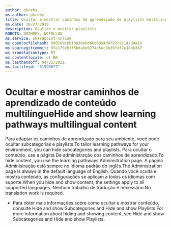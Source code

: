 ```yaml
---
author: pkrebs
ms.author: pkrebs
title: Ocultar e mostrar caminhos de aprendizado de playlists multilíngues
ms.date: 10/27/2019
description: Ocultar e mostrar playlists
ROBOTS: NOINDEX, NOFOLLOW
ms.service: sharepoint-online
ms.openlocfilehash: 9d0169c6b13930ebd66e6994d4782c91142d4a16
ms.sourcegitcommit: 97e175e5ff5b6a9e0274d5ec9b39fdf7e18eb387
ms.translationtype: MT
ms.contentlocale: pt-BR
ms.lasthandoff: 04/25/2021
ms.locfileid: "51999677"
---
```

# <a name="hide-and-show-learning-pathways-multilingual-content"></a><span data-ttu-id="6ac93-103">Ocultar e mostrar caminhos de aprendizado de conteúdo multilíngue</span><span class="sxs-lookup"><span data-stu-id="6ac93-103">Hide and show learning pathways multilingual content</span></span> 

<span data-ttu-id="6ac93-104">Para adaptar os caminhos de aprendizado para seu ambiente, você pode ocultar subcategorias e playlists.</span><span class="sxs-lookup"><span data-stu-id="6ac93-104">To tailor learning pathways for your environment, you can hide subcategories and playlists.</span></span> <span data-ttu-id="6ac93-105">Para ocultar o conteúdo, use a página De administração dos caminhos de aprendizado.</span><span class="sxs-lookup"><span data-stu-id="6ac93-105">To hide content, you use the learning pathways Administration page.</span></span> <span data-ttu-id="6ac93-106">A página Administração está sempre no idioma padrão do inglês.</span><span class="sxs-lookup"><span data-stu-id="6ac93-106">The Administration page is always in the default language of English.</span></span> <span data-ttu-id="6ac93-107">Quando você oculta e mostra conteúdo, as configurações se aplicam a todos os idiomas com suporte.</span><span class="sxs-lookup"><span data-stu-id="6ac93-107">When you hide and show content, the settings apply to all supported languages.</span></span> <span data-ttu-id="6ac93-108">Nenhum trabalho de tradução é necessário.</span><span class="sxs-lookup"><span data-stu-id="6ac93-108">No translation work is required.</span></span> 

- <span data-ttu-id="6ac93-109">Para obter mais informações sobre como ocultar e mostrar conteúdo, consulte Hide and show Subcategories and Hide and show Playlists.</span><span class="sxs-lookup"><span data-stu-id="6ac93-109">For more information about hiding and showing content, see Hide and show Subcategories and Hide and show Playlists.</span></span> 




